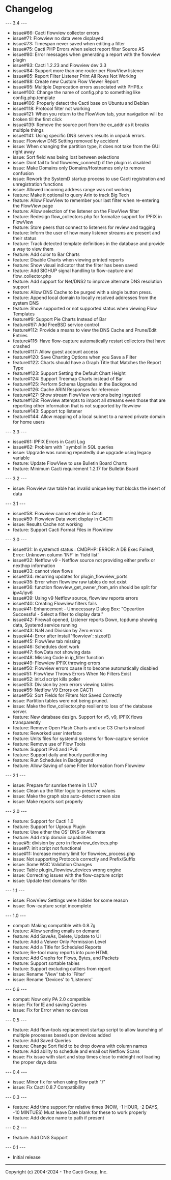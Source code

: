 # Changelog

--- 3.4 ---

* issue#66: Cacti flowview collector errors
* issue#71: Flowview no data were displayed
* issue#73: Timespan never saved when editing a filter
* issue#75: Cacti PHP Errors when select report filter Source AS
* issue#80: Error messages when generating a report with the flowview plugin
* issue#83: Cacti 1.2.23 and Flowview dev 3.3
* issue#84: Support more than one router per FlowView listener
* issue#85: Report Filter Listener Print All Rows Not Working
* issue#88: Create new Custom Flow Viewer Report
* issue#95: Multiple Deprecation errors associated with PHP8.x
* issue#100: Change the name of config.php to something like config.php.template
* issue#106: Properly detect the Cacti base on Ubuntu and Debian
* issue#118: Protocol filter not working
* issue#121: When you return to the FlowView tab, your navigation will be broken till the first click
* issue#139: Remove the source port from the ex_addr as it breaks multiple things
* issue#141: Using specific DNS servers results in unpack errors.
* issue: Flowview DNS Setting removed by accident
* issue: When changing the partition type, it does not take from the GUI right away
* issue: Sort field was being lost between selections
* issue: Dont fail to find flowview_connect() if the plugin is disabled
* issue: Make Domains only Domains/Hostnames only to remove confusion
* issue: Rework the SystemD startup process to use Cacti registration and unregistration functions
* issue: Allowed incoming address range was not working
* feature: Make it optional to query Arin to track Big Tech
* feature: Allow FlowView to remember your last filter when re-entering the FlowView page
* feature: Allow selection of the listener on the FlowView filter
* feature: Redesign flow_collectors.php for formalize support for IPFIX in FlowView
* feature: Store peers that connect to listeners for review and tagging
* feature: Inform the user of how many listener streams are present and their status
* feature: Track detected template definitions in the database and provide a way to view them
* feature: Add color to Bar Charts
* feature: Disable Charts when viewing printed reports
* feature: Show visual indicator that the filter has been saved
* feature: Add SIGHUP signal handling to flow-capture and flow_collector.php
* feature: Add support for Net/DNS2 to improve alternate DNS resolution support
* feature: Allow DNS Cache to be purged with a single button press.
* feature: Append local domain to locally resolved addresses from the system DNS
* feature: Show supported or not supported status when viewing Flow Templates
* feature#9: Support Pie Charts Instead of Bar
* feature#97: Add FreeBSD service control
* feature#112: Provide a means to view the DNS Cache and Prune/Edit Entries
* feature#116: Have flow-capture automatically restart collectors that have crashed
* feature#117: Allow guest account access
* feature#120: Save Charting Options when you Save a Filter
* feature#122: Charts should have a Graph Title that Matches the Report Type
* feature#123: Support Setting the Default Chart Height
* feature#124: Support Treemap Charts instead of Bar
* feature#125: Perform Schema Upgrades in the Background
* feature#126: Cache ARIN Responses for reference
* feature#127: Show stream FlowView versions being ingested 
* feature#128: Flowview attempts to import all streams even those that are reporting other information that is not supported by flowview
* feature#143: Support tcp listener
* feature#144: Allow mapping of a local subnet to a named private domain for home users

--- 3.3 ---

* issue#61: IPFIX Errors in Cacti Log
* issue#62: Problem with ` symbol in SQL queries
* issue: Upgrade was running repeatedly due upgrade using legacy variable
* feature: Update FlowView to use Bulletin Board Charts
* feature: Minimum Cacti requirement 1.2.17 for Bulletin Board

--- 3.2 ---

* issue: Flowview raw table has invalid unique key that blocks the insert of
  data

--- 3.1 ---

* issue#58: Flowview cannot enable in Cacti
* issue#59: Flowview Data wont display in CACTI
* issue: Results Cache not working
* feature: Support Cacti Format Files in FlowView

--- 3.0 ---

* issue#31: In systemctl status : CMDPHP: ERROR: A DB Exec Failed!, Error: Unknown column 'INF' in 'field list'
* issue#32: Netflow v9 - Netflow source not providing either prefix or nexthop information
* issue#33: cannot view flows
* issue#34: recurring updates for plugin_flowview_ports
* issue#35: Error when flowview raw tables do not exist
* issue#36: function flowview_get_owner_from_arin should be split for ipv4/ipv6
* issue#39: Using v9 Netflow source, flowview reports errors
* issue#40: Creating Flowview filters fails
* issue#41: Enhancement - Unnecessary Dialog Box: "Opeartion Successful - Select a filter to display data."
* issue#42: Firewall opened, Listener reports Down, tcpdump showing data, Systemd service running
* issue#43: NaN and Division by Zero errors
* issue#44: Error after install 'flowview': sizeof()
* issue#45: FlowView tab missing
* issue#46: Schedules dont work
* issue#47: flowData not showing data
* issue#48: Missing Code in ip_filter function
* issue#49: Flowview IPFIX throwing errors
* issue#50: Flowview errors cause it to become automatically disabled
* issue#51: FlowView Throws Errors When No Filters Exist
* issue#52: init.d script kills poller
* issue#53: Division by zero errors viewing tables
* issue#55: Netflow V9 Errors on CACTI
* issue#56: Sort Fields for Filters Not Saved Correctly
* issue: Partition tables were not being pruned.
* issue: Make the flow_collector.php resilient to loss of the database server.
* feature: New database design.  Support for v5, v9, IPFIX flows transparently
* feature: Remove Open Flash Charts and use C3 Charts instead
* feature: Reworked user interface
* feature: Units files for systemd systems for flow-capture service
* feature: Remove use of Flow Tools
* feature: Support IPv4 and IPv6
* feature: Support daily and hourly partitioning
* feature: Run Schedules in Background
* feature: Allow Saving of some Filter Information from Flowview

--- 2.1 ---

* issue: Prepare for sunrise theme in 1.1.17
* issue: Clean up the filter logic to preserve values
* issue: Make the graph size auto-detect screen size
* issue: Make reports sort properly

--- 2.0 ---

* feature: Support for Cacti 1.0
* feature: Support for Ugroup Plugin
* feature: Use either the OS' DNS or Alternate
* feature: Add strip domain capabilities
* issue#5: division by zero in flowview_devices.php
* issue#7: init script not functional
* issue#11: Increase memory limit for flowview_process.php
* issue: Not supporting Protocols correctly and Prefix/Suffix
* issue: Some W3C Validation Changes
* issue: Table plugin_flowview_devices wrong engine
* issue: Correcting issues with the flow-capture script
* issue: Update text domains for i18n

--- 1.1 ---

* issue: FlowView Settings were hidden for some reason
* issue: flow-capture script incomplete

--- 1.0 ---

* compat: Making compatible with 0.8.7g
* feature: Allow sending emails on demand
* feature: Add SaveAs, Delete, Update to UI
* feature: Add a Veiwer Only Permission Level
* feature: Add a Title for Scheduled Reports
* feature; Re-tool many reports into pure HTML
* feature: Add Graphs for Flows, Bytes, and Packets
* feature: Support sortable tables
* feature: Support excluding outliers from report
* issue: Rename 'View' tab to 'Filter'
* issue: Rename 'Devices' to 'Listeners'

--- 0.6 ---

* compat: Now only PA 2.0 compatible
* issue: Fix for IE and saving Queries
* issue: Fix for Error when no devices

--- 0.5 ---

* feature: Add flow-tools replacement startup script to allow launching of multiple processes based upon devices added
* feature: Add Saved Queries
* feature: Change Sort field to be drop downs with column names
* feature: Add ability to schedule and email out Netflow Scans
* issue: Fix issue with start and stop times close to midnight not loading the proper days data

--- 0.4 ---

* issue: Minor fix for when using flow path "/"
* issue: Fix Cacti 0.8.7 Compatibility

--- 0.3 ---

* feature: Add time support for relative times (NOW, -1 HOUR, -2 DAYS, -10 MINTUES) Must leave Date blank for these to work properly
* feature: Add device name to path if present

--- 0.2 ---

* feature: Add DNS Support

--- 0.1 ---

* Initial release

-----------------------------------------------
Copyright (c) 2004-2024 - The Cacti Group, Inc.
